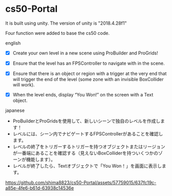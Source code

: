 # cs50-Portal

It is built using unity.
The version of unity is "2018.4.28f1"

Four function were added to base the cs50 code.

english
- [x]  Create your own level in a new scene using ProBuilder and ProGrids!
- [x]  Ensure that the level has an FPSController to navigate with in the scene.
- [x]  Ensure that there is an object or region with a trigger at the very end that will trigger the end of the level (some zone with an invisible BoxCollider will work).
- [x]  When the level ends, display “You Won!” on the screen with a Text object.


japanese
- ProBuilderとProGridsを使用して、新しいシーンで独自のレベルを作成します！
- レベルには、シーン内でナビゲートするFPSControllerがあることを確認します。
- レベルの終了をトリガーするトリガーを持つオブジェクトまたはリージョンが一番端にあることを確認する（見えないBoxColliderを持ついくつかのゾーンが機能します）。
- レベルが終了したら、Textオブジェクトで「You Won！」を画面に表示します。

https://github.com/shima8823/cs50-Portal/assets/57759015/637fc19c-a85e-4fe6-b61d-63938c14536e
